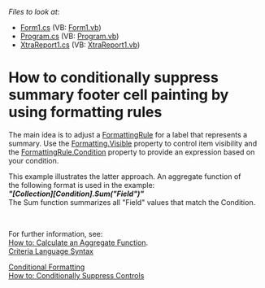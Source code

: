 <!-- default file list -->
*Files to look at*:

* [Form1.cs](./CS/dxSample/Form1.cs) (VB: [Form1.vb](./VB/dxSample/Form1.vb))
* [Program.cs](./CS/dxSample/Program.cs) (VB: [Program.vb](./VB/dxSample/Program.vb))
* [XtraReport1.cs](./CS/dxSample/XtraReport1.cs) (VB: [XtraReport1.vb](./VB/dxSample/XtraReport1.vb))
<!-- default file list end -->
# How to conditionally suppress summary footer cell painting by using formatting rules


<p>The main idea is to adjust a <a href="https://documentation.devexpress.com/XtraReports/clsDevExpressXtraReportsUIFormattingRuletopic.aspx">FormattingRule</a> for a label that represents a summary. Use the <a href="https://documentation.devexpress.com/XtraReports/DevExpressXtraReportsUIFormatting_Visibletopic.aspx">Formatting.Visible</a> property to control item visibility and the <a href="https://documentation.devexpress.com/XtraReports/DevExpressXtraReportsUIFormattingRule_Conditiontopic.aspx">FormattingRule.Condition</a> property to provide an expression based on your condition. </p>
<p>This example illustrates the latter approach. An aggregate function of the following format is used in the example:<br /><strong><em>"[Collection][Condition].Sum("Field")"</em></strong><br />The Sum function summarizes all "Field" values that match the Condition.</p>
<p> </p>
<p>For further information, see:<br /><a href="https://documentation.devexpress.com/#XtraReports/CustomDocument12441">How to: Calculate an Aggregate Function</a>.<br /><a href="https://documentation.devexpress.com/#CoreLibraries/CustomDocument4928">Criteria Language Syntax</a></p>
<a href="https://documentation.devexpress.com/#XtraReports/CustomDocument5167">Conditional Formatting</a> <br /><a href="https://documentation.devexpress.com/#XtraReports/CustomDocument4809">How to: Conditionally Suppress Controls</a>

<br/>


